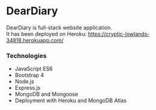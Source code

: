# DearDiary
DearDiary is full-stack website application.
<br/>
It has been deployed on Heroku: https://cryptic-lowlands-34818.herokuapp.com/

### Technologies
- JavaScript ES6
- Bootstrap 4
- Node.js
- Express.js
- MongoDB and Mongoose
- Deployment with Heroku and MongoDB Atlas
